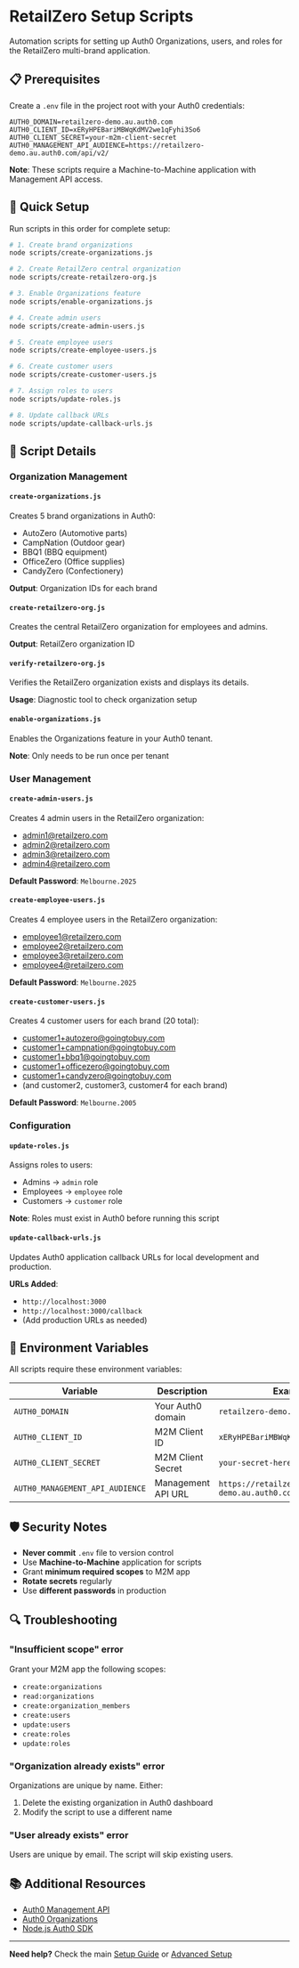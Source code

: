 # RetailZero Setup Scripts

Automation scripts for setting up Auth0 Organizations, users, and roles for the RetailZero multi-brand application.

## 📋 Prerequisites

Create a `.env` file in the project root with your Auth0 credentials:

```env
AUTH0_DOMAIN=retailzero-demo.au.auth0.com
AUTH0_CLIENT_ID=xERyHPEBariMBWqKdMV2we1qFyhi3So6
AUTH0_CLIENT_SECRET=your-m2m-client-secret
AUTH0_MANAGEMENT_API_AUDIENCE=https://retailzero-demo.au.auth0.com/api/v2/
```

**Note**: These scripts require a Machine-to-Machine application with Management API access.

## 🚀 Quick Setup

Run scripts in this order for complete setup:

```bash
# 1. Create brand organizations
node scripts/create-organizations.js

# 2. Create RetailZero central organization
node scripts/create-retailzero-org.js

# 3. Enable Organizations feature
node scripts/enable-organizations.js

# 4. Create admin users
node scripts/create-admin-users.js

# 5. Create employee users
node scripts/create-employee-users.js

# 6. Create customer users
node scripts/create-customer-users.js

# 7. Assign roles to users
node scripts/update-roles.js

# 8. Update callback URLs
node scripts/update-callback-urls.js
```

## 📂 Script Details

### Organization Management

#### `create-organizations.js`
Creates 5 brand organizations in Auth0:
- AutoZero (Automotive parts)
- CampNation (Outdoor gear)
- BBQ1 (BBQ equipment)
- OfficeZero (Office supplies)
- CandyZero (Confectionery)

**Output**: Organization IDs for each brand

#### `create-retailzero-org.js`
Creates the central RetailZero organization for employees and admins.

**Output**: RetailZero organization ID

#### `verify-retailzero-org.js`
Verifies the RetailZero organization exists and displays its details.

**Usage**: Diagnostic tool to check organization setup

#### `enable-organizations.js`
Enables the Organizations feature in your Auth0 tenant.

**Note**: Only needs to be run once per tenant

### User Management

#### `create-admin-users.js`
Creates 4 admin users in the RetailZero organization:
- admin1@retailzero.com
- admin2@retailzero.com
- admin3@retailzero.com
- admin4@retailzero.com

**Default Password**: `Melbourne.2025`

#### `create-employee-users.js`
Creates 4 employee users in the RetailZero organization:
- employee1@retailzero.com
- employee2@retailzero.com
- employee3@retailzero.com
- employee4@retailzero.com

**Default Password**: `Melbourne.2025`

#### `create-customer-users.js`
Creates 4 customer users for each brand (20 total):
- customer1+autozero@goingtobuy.com
- customer1+campnation@goingtobuy.com
- customer1+bbq1@goingtobuy.com
- customer1+officezero@goingtobuy.com
- customer1+candyzero@goingtobuy.com
- (and customer2, customer3, customer4 for each brand)

**Default Password**: `Melbourne.2005`

### Configuration

#### `update-roles.js`
Assigns roles to users:
- Admins → `admin` role
- Employees → `employee` role
- Customers → `customer` role

**Note**: Roles must exist in Auth0 before running this script

#### `update-callback-urls.js`
Updates Auth0 application callback URLs for local development and production.

**URLs Added**:
- `http://localhost:3000`
- `http://localhost:3000/callback`
- (Add production URLs as needed)

## 🔧 Environment Variables

All scripts require these environment variables:

| Variable | Description | Example |
|----------|-------------|---------|
| `AUTH0_DOMAIN` | Your Auth0 domain | `retailzero-demo.au.auth0.com` |
| `AUTH0_CLIENT_ID` | M2M Client ID | `xERyHPEBariMBWqKdMV2we1qFyhi3So6` |
| `AUTH0_CLIENT_SECRET` | M2M Client Secret | `your-secret-here` |
| `AUTH0_MANAGEMENT_API_AUDIENCE` | Management API URL | `https://retailzero-demo.au.auth0.com/api/v2/` |

## 🛡️ Security Notes

- **Never commit** `.env` file to version control
- Use **Machine-to-Machine** application for scripts
- Grant **minimum required scopes** to M2M app
- **Rotate secrets** regularly
- Use **different passwords** in production

## 🔍 Troubleshooting

### "Insufficient scope" error
Grant your M2M app the following scopes:
- `create:organizations`
- `read:organizations`
- `create:organization_members`
- `create:users`
- `update:users`
- `create:roles`
- `update:roles`

### "Organization already exists" error
Organizations are unique by name. Either:
1. Delete the existing organization in Auth0 dashboard
2. Modify the script to use a different name

### "User already exists" error
Users are unique by email. The script will skip existing users.

## 📚 Additional Resources

- [Auth0 Management API](https://auth0.com/docs/api/management/v2)
- [Auth0 Organizations](https://auth0.com/docs/manage-users/organizations)
- [Node.js Auth0 SDK](https://github.com/auth0/node-auth0)

---

**Need help?** Check the main [Setup Guide](../docs/SETUP.md) or [Advanced Setup](../docs/setup/ADVANCED_SETUP.md)
